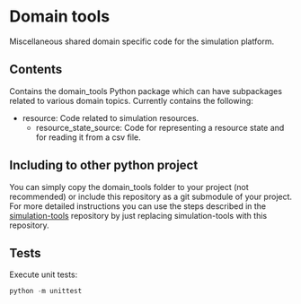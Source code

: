 # Domain tools

Miscellaneous shared domain specific code for the simulation platform.

## Contents

Contains the domain\_tools Python package which can have subpackages related to various domain topics. Currently contains the following:

- resource: Code related to simulation resources.
    - resource\_state\_source: Code for representing a resource state and for reading it from a csv file.

## Including to other python project

You can simply copy the domain_tools folder to your project (not recommended) or include this repository as a git submodule of your project. For more detailed instructions you can use the steps described in the [simulation-tools](https://github/simcesplatform/simulation-tools)
repository by just replacing simulation-tools with this repository.

## Tests

Execute unit tests:

```python
python -m unittest
```
